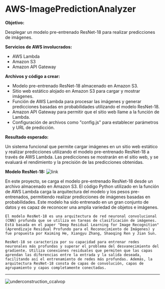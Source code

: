 # AWS-ImagePredictionAnalyzer

**Objetivo:**

Desplegar un modelo pre-entrenado ResNet-18 para realizar predicciones de imágenes.

**Servicios de AWS involucrados:**

  - AWS Lambda
  - Amazon S3
  - Amazon API Gateway

**Archivos y código a crear:**

  - Modelo pre-entrenado ResNet-18 almacenado en Amazon S3.
  - Sitio web estático alojado en Amazon S3 para cargar y mostrar imágenes.
  - Función de AWS Lambda para procesar las imágenes y generar predicciones basadas en probabilidades utilizando el modelo ResNet-18.
  - Amazon API Gateway para permitir que el sitio web llame a la función de Lambda.
  - Configuración de archivos como "config.js" para establecer parámetros y URL de predicción.

**Resultado esperado:**

Un sistema funcional que permite cargar imágenes en un sitio web estático y realizar predicciones utilizando el modelo pre-entrenado ResNet-18 a través de AWS Lambda. Las predicciones se mostrarán en el sitio web, y se evaluará el rendimiento y la precisión de las predicciones obtenidas.


**Modelo ResNet-18:** ![link](https://arxiv.org/abs/1512.03385)

En este proyecto, se carga el modelo pre-entrenado ResNet-18 desde un archivo almacenado en Amazon S3. El código Python utilizado en la función de AWS Lambda carga la arquitectura del modelo y los pesos pre-entrenados, permitiendo realizar predicciones de imágenes basadas en probabilidades. Este modelo ha sido entrenado en un gran conjunto de datos y es capaz de reconocer una amplia variedad de objetos e imágenes.

```
El modelo ResNet-18 es una arquitectura de red neuronal convolucional (CNN) profunda que se utiliza en tareas de clasificación de imágenes. Está basada en el paper "Deep Residual Learning for Image Recognition" (Aprendizaje Residual Profundo para el Reconocimiento de Imágenes) y fue propuesta por Kaiming He, Xiangyu Zhang, Shaoqing Ren y Jian Sun. 

ResNet-18 se caracteriza por su capacidad para entrenar redes neuronales más profundas y superar el problema del desvanecimiento del gradiente. Utiliza conexiones residuales que permiten que las capas aprendan las diferencias entre la entrada y la salida deseada, facilitando así el entrenamiento de redes más profundas. Además, la arquitectura ResNet-18 consta de capas de convolución, capas de agrupamiento y capas completamente conectadas.
```

***

![underconstruction_ccalvop](https://user-images.githubusercontent.com/126183973/234038103-2ab74b58-e1ed-48b3-b45d-74de0e3f18cf.jpg)
